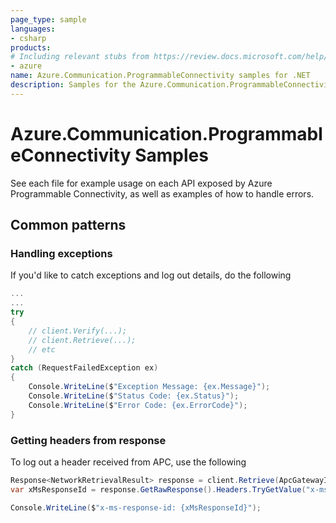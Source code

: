 ```yaml
---
page_type: sample
languages:
- csharp
products:
# Including relevant stubs from https://review.docs.microsoft.com/help/contribute/metadata-taxonomies#product
- azure
name: Azure.Communication.ProgrammableConnectivity samples for .NET
description: Samples for the Azure.Communication.ProgrammableConnectivity client library.
---
```


# Azure.Communication.ProgrammableConnectivity Samples

See each file for example usage on each API exposed by Azure Programmable Connectivity, as well as examples of how to handle errors.
<!-- please refer to <https://github.com/Azure/azure-sdk-for-net/blob/main/sdk/template/Azure.Template/samples/README.md> to write sample readme. -->

## Common patterns
### Handling exceptions
If you'd like to catch exceptions and log out details, do the following

```C#
...
...
try
{
    // client.Verify(...);
    // client.Retrieve(...);
    // etc
}
catch (RequestFailedException ex)
{
    Console.WriteLine($"Exception Message: {ex.Message}");
    Console.WriteLine($"Status Code: {ex.Status}");
    Console.WriteLine($"Error Code: {ex.ErrorCode}");
}
```


### Getting headers from response
To log out a header received from APC, use the following

```C#
Response<NetworkRetrievalResult> response = client.Retrieve(ApcGatewayId, networkIdentifier);
var xMsResponseId = response.GetRawResponse().Headers.TryGetValue("x-ms-response-id", out var responseId) ? responseId : "not found";

Console.WriteLine($"x-ms-response-id: {xMsResponseId}");
```
